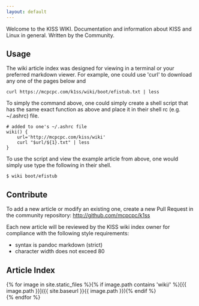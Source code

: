 ```yaml
---
layout: default
---
```


Welcome to the KISS WIKI. Documentation and information about KISS and Linux in 
general. Written by the Community.

## Usage

The wiki article index was designed for viewing in a terminal or your preferred
markdown viewer. For example, one could use 'curl' to download any one of the
pages below and 

    curl https://mcpcpc.com/k1ss/wiki/boot/efistub.txt | less

To simply the command above, one could simply create a shell script that has the
same exact function as above and place it in their shell rc (e.g. ~/.ashrc) file.

    # added to one's ~/.ashrc file
    wiki() {
        url='http://mcpcpc.com/kiss/wiki'
        curl "$url/${1}.txt" | less
    }

To use the script and view the example article from above, one would simply use
type the following in their shell.

    $ wiki boot/efistub

## Contribute

To add a new article or modify an existing one, create a new Pull Request in
the community repository: http://github.com/mcpcpc/k1ss

Each new article will be reviewed by the KISS wiki index owner for compliance
with the following style requirements:

* syntax is pandoc markdown (strict)
* character width does not exceed 80

## Article Index
{% for image in site.static_files %}{% if image.path contains 'wiki/' %}[{{ image.path }}]({{ site.baseurl }}{{ image.path }}){% endif %}<br>{% endfor %}
